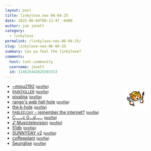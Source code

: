 ```yaml
---
layout: post
title: 𝚕𝚒𝚗𝚔𝚢𝚕𝚘𝚟𝚎.𝚗𝚎𝚘 𝟶𝟼-𝟶𝟺-𝟸𝟻
date: 2025-06-04T08:13:47 -0400
author: joe jenett
category:
  - linkylove
permalink: /linkylove-neo-06-04-25/
slug: linkylove-neo-06-04-25
summary: Can ya feel the linkylove?
comments:
  host: toot.community
  username: jenett
  id: 114625442625503313
---
```

<a href="https://neocities.org/"><img src="/images/neocitieslogo.png" alt="" title="I ❤️ Neocities!" width="75" style="position:relative;float:right;top:-24px;width:75px;margin:36px;"></a>
<ul class="linkylove">
	<li><a title="~miou2192 a.k.a. kiwi" href="https://miou2192.com/">~miou2192</a> <small>(<a href="https://neocities.org/site/miou2192">profile</a>)</small></li>
	<li><a title="Paintkiller" href="https://ppaaiinnttkkiilleerr.neocities.org/"><small>PAINTKILLER</small></a> <small>(<a href="https://neocities.org/site/ppaaiinnttkkiilleerr">profile</a>)</small></li>
	<li><a title="lina" href="https://pixalina.neocities.org/">pixalina</a> <small>(<a href="https://neocities.org/site/pixalina">profile</a>)</small></li>
	<li><a title="rango" href="https://wriorango.neocities.org/">rango's web hell hole</a> <small>(<a href="https://neocities.org/site/wriorango">profile</a>)</small></li>
	<li><a title="Aurorawho" href="https://aurorawho.neocities.org/">the k-hole</a> <small>(<a href="https://neocities.org/site/aurorawho">profile</a>)</small></li>
	<li><a title="Clarity Anne" href="https://fabled.day/"><small>FABLED.DAY</small> - remember the internet?</a> <small>(<a href="https://neocities.org/site/fabled">profile</a>)</small></li>
	<li><a title="Chaos a.k.a. Goodie a.k.a. Hey You" href="https://chaoticgoodness.neocities.org/">Cₕₐₒₜᵢc Gₒₒdₙₑₛₛ</a> <small>(<a href="https://neocities.org/site/chaoticgoodness">profile</a>)</small></li>
	<li><a title="Lina" href="https://musictelevision.neocities.org/">♪ Musictelevision</a> <small>(<a href="https://neocities.org/site/musictelevision">profile</a></small>)</li>
	<li><a title="nic" href="https://51db.neocities.org/">51db</a> <small>(<a href="https://neocities.org/site/51db">profile</a>)</small></li>
	<li><a title="Rita" href="https://sunnyday.neocities.org/">SUNNYDAY v2</a> <small>(<a href="https://neocities.org/site/sunnyday">profile</a>)</small></li>
	<li><a title="coffeeplant" href="https://coffeeplant.neocities.org/">coffeeplant</a> <small>(<a href="https://neocities.org/site/coffeeplant">profile</a>)</small></li>
	<li><a title="seunglixe" href="https://seunglixe.neocities.org/">Seunglixe</a> <small>(<a href="https://neocities.org/site/seunglixe">profile</a>)</small></li>
</ul>
<a href="https://brid.gy/publish/mastodon"></a>